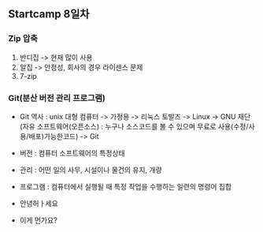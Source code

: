 ## Startcamp 8일차

### Zip 압축
1. 반디집 -> 현재 많이 사용
2. 알집 -> 안정성, 회사의 경우 라이센스 문제
3. 7-zip

### Git(분산 버전 관리 프로그램)
* Git 역사 : unix 대형 컴퓨터 -> 가정용 -> 리눅스 토발즈 -> Linux
   -> GNU 재단(자유 소프트웨어(오픈소스) : 누구나 소스코드를 볼 수 있으며 무료로 사용(수정/사용/배포)가능한코드) -> Git

* 버전 : 컴퓨터 소프트웨어의 특정상태
* 관리 : 어떤 일의 사무, 시설이나 물건의 유지, 개량
* 프로그램 : 컴퓨터에서 실행될 때 특정 작업을 수행하는 일련의 명령어 집합   

-  안녕허ㅏ세요

- 이게 먼가요?